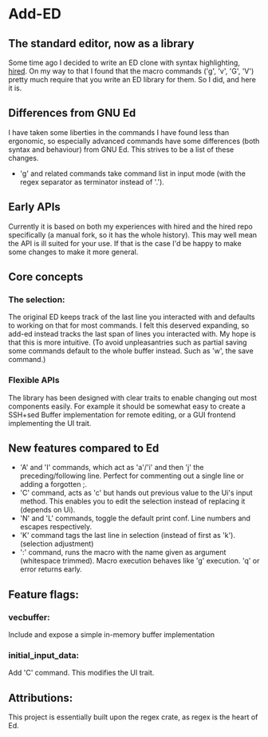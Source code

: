 # Add-ED
## The standard editor, now as a library
Some time ago I decided to write an ED clone with syntax highlighting, [hired](https://github.com/sidju/hired).
On my way to that I found that the macro commands ('g', 'v', 'G', 'V') pretty much require that you write an ED library for them.
So I did, and here it is.

## Differences from GNU Ed
I have taken some liberties in the commands I have found less than ergonomic, so
especially advanced commands have some differences (both syntax and behaviour)
from GNU Ed. This strives to be a list of these changes.

- 'g' and related commands take command list in input mode (with the regex
  separator as terminator instead of '.').

## Early APIs
Currently it is based on both my experiences with hired and the hired repo specifically (a manual fork, so it has the whole history).
This may well mean the API is ill suited for your use. If that is the case I'd be happy to make some changes to make it more general.

## Core concepts
### The selection:
The original ED keeps track of the last line you interacted with and defaults to working on that for most commands.
I felt this deserved expanding, so add-ed instead tracks the last span of lines you interacted with.
My hope is that this is more intuitive.
(To avoid unpleasantries such as partial saving some commands default to the whole buffer instead. Such as 'w', the save command.)

### Flexible APIs
The library has been designed with clear traits to enable changing out most components easily.
For example it should be somewhat easy to create a SSH+sed Buffer implementation for remote editing,
or a GUI frontend implementing the UI trait.

## New features compared to Ed
- 'A' and 'I' commands, which act as 'a'/'i' and then 'j' the preceding/following line.
  Perfect for commenting out a single line or adding a forgotten ;.
- 'C' command, acts as 'c' but hands out previous value to the Ui's input method.
  This enables you to edit the selection instead of replacing it (depends on Ui).
- 'N' and 'L' commands, toggle the default print conf. Line numbers and escapes respectively.
- 'K' command tags the last line in selection (instead of first as 'k'). (selection adjustment)
- ':' command, runs the macro with the name given as argument (whitespace trimmed).
  Macro execution behaves like 'g' execution. 'q' or error returns early.

## Feature flags:
### vecbuffer:
Include and expose a simple in-memory buffer implementation
### initial_input_data:
Add 'C' command. This modifies the UI trait.

## Attributions:
This project is essentially built upon the regex crate, as regex is the heart of Ed.
